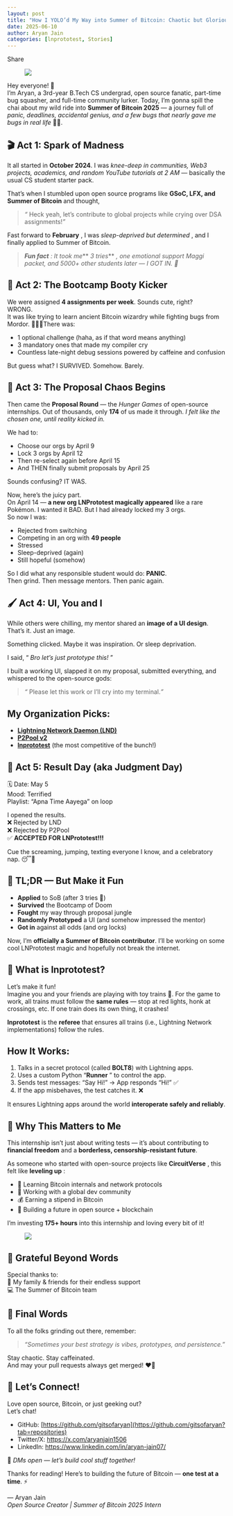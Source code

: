 ```yaml
---
layout: post
title: "How I YOLO’d My Way into Summer of Bitcoin: Chaotic but Glorious Journey"
date: 2025-06-10
author: Aryan Jain
categories: [lnprototest, Stories]
---
```


Share

<figure>
<img src="https://miro.medium.com/v2/resize:fit:1400/format:webp/1*0u6Yf1WpzI6iwk3SuQMtEQ.png"/>
</figure>

Hey everyone! 👋  
I’m Aryan, a 3rd-year B.Tech CS undergrad, open source fanatic, part-time bug
squasher, and full-time community lurker. Today, I’m gonna spill the chai
about my wild ride into **Summer of Bitcoin 2025** — a journey full of _panic,
deadlines, accidental genius, and a few bugs that nearly gave me bugs in real
life_ 🐛💀.

## 🎬 Act 1: Spark of Madness

It all started in **October 2024**. I was _knee-deep in communities, Web3
projects, academics, and random YouTube tutorials at 2 AM_ — basically the
usual CS student starter pack.

That’s when I stumbled upon open source programs like **GSoC, LFX, and Summer
of Bitcoin** and thought,

> _“_ Heck yeah, let’s contribute to global projects while crying over DSA
> assignments!_”_

Fast forward to **February** , I was _sleep-deprived but determined_ , and I
finally applied to Summer of Bitcoin.

> **_Fun fact_** _: It took me_** _3 tries_** _, one emotional support Maggi
> packet, and 5000+ other students later — I GOT IN. 🎉_

## 🧠 Act 2: The Bootcamp Booty Kicker

We were assigned **4 assignments per week**. Sounds cute, right?  
WRONG.  
It was like trying to learn ancient Bitcoin wizardry while fighting bugs from
Mordor. 🧙‍♂️🔥There was:

  * 1 optional challenge (haha, as if that word means anything)
  * 3 mandatory ones that made my compiler cry
  * Countless late-night debug sessions powered by caffeine and confusion

But guess what? I SURVIVED. Somehow. Barely.

## 📑 Act 3: The Proposal Chaos Begins

Then came the **Proposal Round** — the _Hunger Games_ of open-source
internships. Out of thousands, only **174** of us made it through. _I felt
like the chosen one, until reality kicked in._

We had to:

  * Choose our orgs by April 9
  * Lock 3 orgs by April 12
  * Then re-select again before April 15
  * And THEN finally submit proposals by April 25

Sounds confusing? IT WAS.

Now, here’s the juicy part.  
On April 14 — **a new org LNPrototest magically appeared** like a rare
Pokémon. I wanted it BAD. But I had already locked my 3 orgs.  
So now I was:

  * Rejected from switching
  * Competing in an org with **49 people**
  * Stressed
  * Sleep-deprived (again)
  * Still hopeful (somehow)

So I did what any responsible student would do: **PANIC**.  
Then grind. Then message mentors. Then panic again.

## 🖌️ Act 4: UI, You and I

While others were chilling, my mentor shared an **image of a UI design**.  
That’s it. Just an image.

Something clicked. Maybe it was inspiration. Or sleep deprivation.

I said, “ _Bro let’s just prototype this!_ ”

I built a working UI, slapped it on my proposal, submitted everything, and
whispered to the open-source gods:

> _“_ Please let this work or I’ll cry into my terminal._”_

## My Organization Picks:

  * [**Lightning Network Daemon (LND)**](https://docs.google.com/document/d/1sMNvxOYuTt4RLnAd0lCMBrGLLSdLoVFw8sIbZRYBeQU/edit?usp=sharing)
  * [**P2Pool v2**](https://docs.google.com/document/d/149_IujqH5hbIYanJhCBL2zBIVnDPD1bYVplah-DM1_4/edit?usp=sharing)
  * [**lnprototest**](https://docs.google.com/document/d/1gAlXtYyD4yXyp-IvBQd4U2hg8Hesmz86g4gTxyxiaws/edit?usp=sharing) (the most competitive of the bunch!)

## 🎉 Act 5: Result Day (aka Judgment Day)

🗓️ Date: May 5  
Mood: Terrified  
Playlist: “Apna Time Aayega” on loop

I opened the results.  
❌ Rejected by LND  
❌ Rejected by P2Pool  
✅ **ACCEPTED FOR LNPrototest!!!**

Cue the screaming, jumping, texting everyone I know, and a celebratory nap. 😴💃

## 🧠 TL;DR — But Make it Fun

  * **Applied** to SoB (after 3 tries 🥲)
  * **Survived** the Bootcamp of Doom
  * **Fought** my way through proposal jungle
  * **Randomly Prototyped** a UI (and somehow impressed the mentor)
  * **Got in** against all odds (and org locks)

Now, I’m **officially a Summer of Bitcoin contributor**. I’ll be working on
some cool LNPrototest magic and hopefully not break the internet.

## 🧠 What is lnprototest?

Let’s make it fun!  
Imagine you and your friends are playing with toy trains 🚂. For the game to
work, all trains must follow the **same rules** — stop at red lights, honk at
crossings, etc. If one train does its own thing, it crashes!

**lnprototest** is the **referee** that ensures all trains (i.e., Lightning
Network implementations) follow the rules.

## How It Works:

  1. Talks in a secret protocol (called **BOLT8**) with Lightning apps.
  2. Uses a custom Python “**Runner** ” to control the app.
  3. Sends test messages: “Say Hi!” → App responds “Hi!” ✅
  4. If the app misbehaves, the test catches it. ❌

It ensures Lightning apps around the world **interoperate safely and
reliably**.

## 🌟 Why This Matters to Me

This internship isn’t just about writing tests — it’s about contributing to
**financial freedom** and a **borderless, censorship-resistant future**.

As someone who started with open-source projects like **CircuitVerse** , this
felt like **leveling up** :

  * 🧠 Learning Bitcoin internals and network protocols
  * 🤝 Working with a global dev community
  * 💰 Earning a stipend in Bitcoin
  * 🚀 Building a future in open source + blockchain

I’m investing **175+ hours** into this internship and loving every bit of it!

<figure>
<img src="https://miro.medium.com/v2/resize:fit:1400/format:webp/1*ECCUisgu7nXG7HseNIYApw.png"/>
</figure>

## 🙌 Grateful Beyond Words

Special thanks to:  
🙏 My family & friends for their endless support  
💻 The Summer of Bitcoin team

## 🚀 Final Words

To all the folks grinding out there, remember:

> _“Sometimes your best strategy is vibes, prototypes, and persistence.”_

Stay chaotic. Stay caffeinated.  
And may your pull requests always get merged! ❤️‍🔥

## 🔗 Let’s Connect!

Love open source, Bitcoin, or just geeking out?  
Let’s chat!

  * GitHub: [https://github.com/gitsofaryan](https://github.com/gitsofaryan?tab=repositories)
  * Twitter/X: <https://x.com/aryanjain1506>
  * LinkedIn: <https://www.linkedin.com/in/aryan-jain07/>

📩 _DMs open — let’s build cool stuff together!_

Thanks for reading! Here’s to building the future of Bitcoin — **one test at a
time**. ⚡

— Aryan Jain  
_Open Source Creator | Summer of Bitcoin 2025 Intern_


